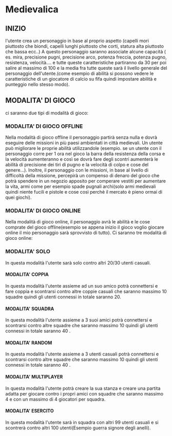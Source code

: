# Medievalica 

## INIZIO
l'utente crea un personaggio in base al proprio aspetto (capelli mori piuttosto che biondi, capelli lunghi piuttosto che corti, statura alta piuttosto che bassa ecc..)
A questo personaggio saranno associate alcune capacità ( es. mira, precisione pugni, precisione arco, potenza freccia, potenza pugno, resistenza, velocità.... e tutte queste caratteristiche partiranno da 30 per poi salire al massimo di 100 e la media fra tutte queste sarà il livello generale del personaggio dell'utente.(come esempio di abilità si possono vedere le caratteristiche di un giocatore di calcio su fifa quindi impostare abilità e punteggio nello stesso modo).

## MODALITA' DI GIOCO
ci saranno due tipi di modalità di gioco:

### MODALITA' DI GIOCO OFFLINE
Nella modalità di gioco offline il personaggio partirà senza nulla e dovrà eseguire delle missioni in più paesi ambientati in città medievali.
Un utente può migliorare le proprie abilità utilizzandole (esempio. se un utente con il personaggio corre per 1 ora nel gioco la barra della resistenza della corsa e la velocità aumenteranno e così se dovrà fare degli scontri aumenterà le abilità di precisione dei tiri di pugno e la velocità di colpo e cose del genere...).
Inoltre, il personaggio con le missioni, in base al livello di difficoltà della missione, percepirà un compenso di denaro del gioco che potrà spendere in un negozio apposito per comperare vestiti per aumentare la vita, armi come per esempio spade pugnali archi(solo armi medievali quindi niente fucili e pistole e cose così perchè il mercato è pieno ormai di quei giochi).

### MODALITA' DI GIOCO ONLINE
Nella modalità di gioco online, il personaggio avrà le abilità e le cose comprate del gioco offline(esempio se appena inizio il gioco voglio giocare online il mio personaggio sarà sprovvisto di tutto).
Ci saranno tre modalità di gioco online:

### MODALITA' SOLO
In questa modalità l'utente sarà solo contro altri 20/30 utenti casuali.

#### MODALITA' COPPIA
In questa modalità l'utente assieme ad un suo amico potrà connettersi e fare coppia e scontrarsi contro altre coppie casuali che saranno massimo 10 squadre quindi gli utenti connessi in totale saranno 20.

#### MODALITA' SQUADRA
In questa modalità l'utente assieme a 3 suoi amici potrà connettersi e scontrarsi contro altre squadre che saranno massimo 10 quindi gli utenti connessi in totale saranno 40 .

#### MODALITA' RANDOM
In questa modalità l'utente assieme a 3 utenti casuali potrà connettersi e scontrarsi contro altre squadre che saranno massimo 10 quindi gli utenti connessi in totale saranno 40 .

#### MODALITA' MULTIPLAYER
In questa modalità l'utente potrà creare la sua stanza e creare una partita adatta per giocare contro i propri amici con squadre che saranno massimo 4 e con un massimo di 4 giocatori per squadra.

#### MODALITA' ESERCITO
In questa modalità l'utente sarà in squadra con altri 99 utenti casuali e si scontrerà contro altri 100 utenti(Esempio guerra signore degli anelli).
